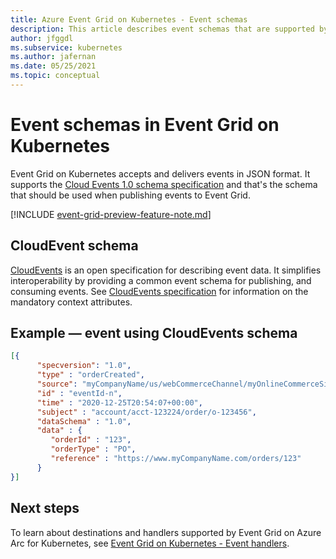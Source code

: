 ```yaml
---
title: Azure Event Grid on Kubernetes - Event schemas
description: This article describes event schemas that are supported by Event Grid on Azure Arc for Kubernetes  
author: jfggdl
ms.subservice: kubernetes
ms.author: jafernan
ms.date: 05/25/2021
ms.topic: conceptual
---
```


# Event schemas in Event Grid on Kubernetes
Event Grid on Kubernetes accepts and delivers events in JSON format. It supports the [Cloud Events 1.0 schema specification](https://github.com/cloudevents/spec/blob/v1.0/spec.md) and that's the schema that should be used when publishing events to Event Grid. 

[!INCLUDE [event-grid-preview-feature-note.md](../../../includes/event-grid-preview-feature-note.md)]



## CloudEvent schema
[CloudEvents](https://cloudevents.io/) is an open specification for describing event data. It simplifies interoperability by providing a common event schema for publishing, and consuming events. See [CloudEvents specification](https://github.com/cloudevents/spec/blob/master/json-format.md#3-envelope) for information on the mandatory context attributes.

## Example — event using CloudEvents schema

```json
[{
      "specversion": "1.0",
      "type" : "orderCreated",
      "source": "myCompanyName/us/webCommerceChannel/myOnlineCommerceSiteBrandName",
      "id" : "eventId-n",
      "time" : "2020-12-25T20:54:07+00:00",
      "subject" : "account/acct-123224/order/o-123456",
      "dataSchema" : "1.0",
      "data" : {
         "orderId" : "123",
         "orderType" : "PO",
         "reference" : "https://www.myCompanyName.com/orders/123"
      }
}]
```

## Next steps
To learn about destinations and handlers supported by Event Grid on Azure Arc for Kubernetes, see [Event Grid on Kubernetes - Event handlers](event-handlers.md).